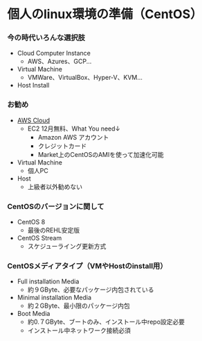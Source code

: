# 個人のlinux環境の準備（CentOS）



### 今の時代いろんな選択肢

 - Cloud Computer Instance
   - AWS、Azures、GCP...
 - Virtual Machine
   - VMWare、VirtualBox、Hyper-V、KVM...
 - Host Install



### お勧め

 - [AWS Cloud](https://docs.aws.amazon.com/AWSEC2/latest/UserGuide/AMIs.html)
   - EC2 12月無料、What You need↓ 
     - Amazon AWS アカウント
     - クレジットカード
     - Market上のCentOSのAMIを使って加速化可能
 - Virtual Machine
   - 個人PC
 - Host
   - 上級者以外勧めない



### CentOSのバージョンに関して

 - CentOS 8
   - 最後のREHL安定版
 - CentOS Stream
   - スケジューライング更新方式



### CentOSメディアタイプ（VMやHostのinstall用）

 - Full installation Media
   - 約９GByte、必要なパッケージ内包されている
 - Minimal installation Media
   - 約２GByte、最小限のパッケージ内包
 - Boot Media
   - 約0.７GByte、ブートのみ、インストール中repo設定必要
   - インストール中ネットワーク接続必須


